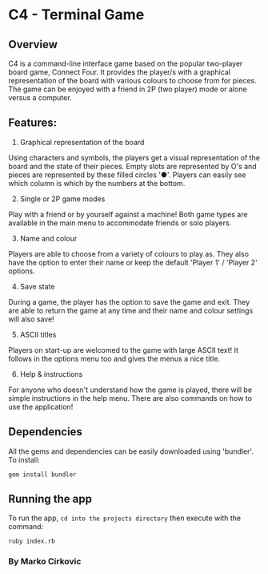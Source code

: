 # C4 - Terminal Game
 
## Overview
 
C4 is a command-line interface game based on the popular two-player board game, Connect Four. It provides the player/s with a graphical representation of the board with various colours to choose from for pieces. The game can be enjoyed with a friend in 2P (two player) mode or alone versus a computer.
 
## Features:
 
1. Graphical representation of the board
 
Using characters and symbols, the players get a visual representation of the board and the state of their pieces. Empty slots are represented by O's and pieces are represented by these filled circles '●'. Players can easily see which column is which by the numbers at the bottom.
 
2. Single or 2P game modes
 
Play with a friend or by yourself against a machine! Both game types are available in the main menu to accommodate friends or solo players.
 
3. Name and colour
 
Players are able to choose from a variety of colours to play as. They also have the option to enter their name or keep the default 'Player 1' / 'Player 2' options.
 
4. Save state
 
During a game, the player has the option to save the game and exit. They are able to return the game at any time and their name and colour settings will also save!
 
 
5. ASCII titles
 
Players on start-up are welcomed to the game with large ASCII text! It follows in the options menu too and gives the menus a nice title.
 
6. Help & instructions
 
For anyone who doesn't understand how the game is played, there will be simple instructions in the help menu. There are also commands on how to use the application!
 
## Dependencies
 
All the gems and dependencies can be easily downloaded using 'bundler'. To install:
 
`gem install bundler`
 
## Running the app
 
To run the app, `cd into the projects directory` then execute with the command:
 
`ruby index.rb`
 
### By Marko Cirkovic